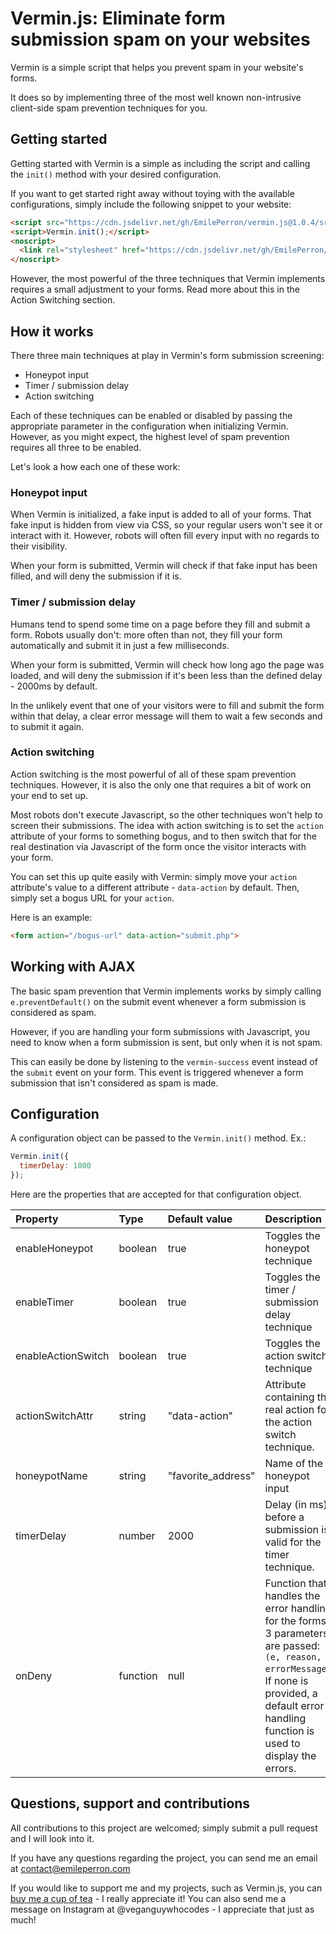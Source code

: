 # Vermin.js: Eliminate form submission spam on your websites

Vermin is a simple script that helps you prevent spam in your website's forms.

It does so by implementing three of the most well known non-intrusive client-side spam prevention techniques for you.

## Getting started

Getting started with Vermin is a simple as including the script and calling the `init()` method with your desired configuration.

If you want to get started right away without toying with the available configurations, simply include the following snippet to your website:

```html
<script src="https://cdn.jsdelivr.net/gh/EmilePerron/vermin.js@1.0.4/src/vermin.min.js"></script>
<script>Vermin.init();</script>
<noscript>
  <link rel="stylesheet" href="https://cdn.jsdelivr.net/gh/EmilePerron/vermin.js@1.0.4/src/vermin-noscript.css">
</noscript>
```

However, the most powerful of the three techniques that Vermin implements requires a small adjustment to your forms. Read more about this in the Action Switching section.

## How it works

There three main techniques at play in Vermin's form submission screening:
- Honeypot input
- Timer / submission delay
- Action switching

Each of these techniques can be enabled or disabled by passing the appropriate parameter in the configuration when initializing Vermin. However, as you might expect, the highest level of spam prevention requires all three to be enabled.

Let's look a how each one of these work:

### Honeypot input

When Vermin is initialized, a fake input is added to all of your forms. That fake input is hidden from view via CSS, so your regular users won't see it or interact with it.  However, robots will often fill every input with no regards to their visibility.

When your form is submitted, Vermin will check if that fake input has been filled, and will deny the submission if it is.

### Timer / submission delay

Humans tend to spend some time on a page before they fill and submit a form. Robots usually don't: more often than not, they fill your form automatically and submit it in just a few milliseconds.

When your form is submitted, Vermin will check how long ago the page was loaded, and will deny the submission if it's been less than the defined delay - 2000ms by default.

In the unlikely event that one of your visitors were to fill and submit the form within that delay, a clear error message will them to wait a few seconds and to submit it again.

### Action switching

Action switching is the most powerful of all of these spam prevention techniques. However, it is also the only one that requires a bit of work on your end to set up.

Most robots don't execute Javascript, so the other techniques won't help to screen their submissions. The idea with action switching is to set the `action` attribute of your forms to something bogus, and to then switch that for the real destination via Javascript of the form once the visitor interacts with your form.

You can set this up quite easily with Vermin: simply move your `action` attribute's value to a different attribute - `data-action` by default. Then, simply set a bogus URL for your `action`.

Here is an example:

```html
<form action="/bogus-url" data-action="submit.php">
```

## Working with AJAX

The basic spam prevention that Vermin implements works by simply calling `e.preventDefault()` on the submit event whenever a form submission is considered as spam.

However, if you are handling your form submissions with Javascript, you need to know when a form submission is sent, but only when it is not spam.

This can easily be done by listening to the `vermin-success` event instead of the `submit` event on your form. This event is triggered whenever a form submission that isn't considered as spam is made.

## Configuration

A configuration object can be passed to the `Vermin.init()` method. Ex.:

```js
Vermin.init({
  timerDelay: 1000
});
```

Here are the properties that are accepted for that configuration object.

| Property           | Type     | Default value      | Description                                                           |
|:------------------ |:-------- |:------------------ |:--------------------------------------------------------------------- |
| enableHoneypot     | boolean  | true               | Toggles the honeypot technique                                        |
| enableTimer        | boolean  | true               | Toggles the timer / submission delay technique                        |
| enableActionSwitch | boolean  | true               | Toggles the action switch technique                                   |
| actionSwitchAttr   | string   | "data-action"      | Attribute containing the real action for the action switch technique. |
| honeypotName       | string   | "favorite_address" | Name of the honeypot input                                            |
| timerDelay         | number   | 2000               | Delay (in ms) before a submission is valid for the timer technique.   |
| onDeny             | function | null               | Function that handles the error handling for the forms 3 parameters are passed: `(e, reason, errorMessage)`. If none is provided, a default error handling function is used to display the errors.                   |

## Questions, support and contributions

All contributions to this project are welcomed; simply submit a pull request and I will look into it.

If you have any questions regarding the project, you can send me an email at contact@emileperron.com

If you would like to support me and my projects, such as Vermin.js, you can [buy me a cup of tea](https://www.buymeacoffee.com/EmilePerron) - I really appreciate it!  You can also send me a message on Instagram at @veganguywhocodes - I appreciate that just as much!
